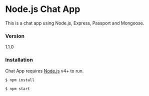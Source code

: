 # Node.js Chat App

This is a chat app using Node.js, Express, Passport and Mongoose.

### Version
1.1.0

### Installation

Chat App requires [Node.js](https://nodejs.org/) v4+ to run.

```sh
$ npm install
```

```sh
$ npm start
```